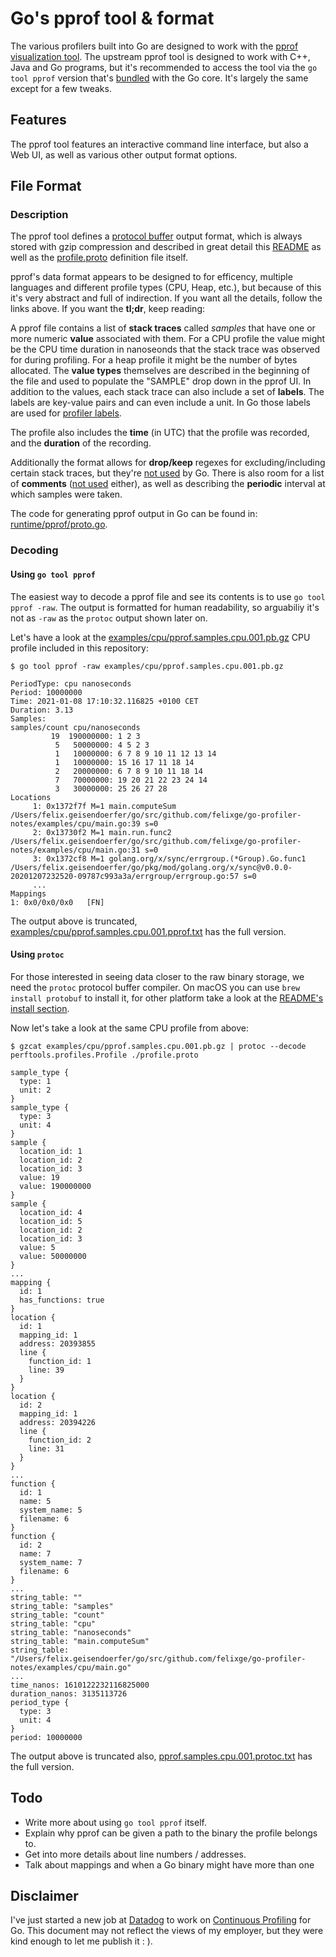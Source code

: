# Go's pprof tool & format

The various profilers built into Go are designed to work with the [pprof visualization tool](https://github.com/google/pprof). The upstream pprof tool is designed to work with C++, Java and Go programs, but it's recommended to access the tool via the `go tool pprof` version that's [bundled](https://github.com/golang/go/tree/master/src/cmd/pprof) with the Go core. It's largely the same except for a few tweaks.

## Features

The pprof tool features an interactive command line interface, but also a Web UI, as well as various other output format options.

## File Format

### Description

The pprof tool defines a [protocol buffer](https://developers.google.com/protocol-buffers) output format, which is always stored with gzip compression and described in great detail this [README](https://github.com/google/pprof/blob/master/proto/README.md) as well as the [profile.proto](https://github.com/google/pprof/blob/master/proto/profile.proto) definition file itself.

pprof's data format appears to be designed to for efficency, multiple languages and different profile types (CPU, Heap, etc.), but because of this it's very abstract and full of indirection. If you want all the details, follow the links above. If you want the **tl;dr**, keep reading:

A pprof file contains a list of **stack traces** called *samples* that have one or more numeric **value** associated with them. For a CPU profile the value might be the CPU time duration in nanoseonds that the stack trace was observed for during profiling. For a heap profile it might be the number of bytes allocated. The **value types** themselves are described in the beginning of the file and used to populate the "SAMPLE" drop down in the pprof UI. In addition to the values, each stack trace can also include a set of **labels**. The labels are key-value pairs and can even include a unit. In Go those labels are used for [profiler labels](https://rakyll.org/profiler-labels/).

The profile also includes the **time** (in UTC) that the profile was recorded, and the **duration** of the recording.

Additionally the format allows for **drop/keep** regexes for excluding/including certain stack traces, but they're [not used](https://github.com/golang/go/blob/go1.15.6/src/runtime/pprof/proto.go#L375-L376) by Go. There is also room for a list of **comments** ([not used](https://github.com/golang/go/search?q=tagProfile_Comment) either), as well as describing the **periodic** interval at which samples were taken.

The code for generating pprof output in Go can be found in: [runtime/pprof/proto.go](https://github.com/golang/go/blob/go1.15.6/src/runtime/pprof/proto.go).

### Decoding

#### Using `go tool pprof`

The easiest way to decode a pprof file and see its contents is to use  `go tool pprof -raw`. The output is formatted for human readability, so arguabiliy it's not as  `-raw` as the `protoc` output shown later on.

Let's have a look at the [examples/cpu/pprof.samples.cpu.001.pb.gz](./examples/cpu/pprof.samples.cpu.001.pb.gz) CPU profile included in this repository:

```
$ go tool pprof -raw examples/cpu/pprof.samples.cpu.001.pb.gz

PeriodType: cpu nanoseconds
Period: 10000000
Time: 2021-01-08 17:10:32.116825 +0100 CET
Duration: 3.13
Samples:
samples/count cpu/nanoseconds
         19  190000000: 1 2 3
          5   50000000: 4 5 2 3
          1   10000000: 6 7 8 9 10 11 12 13 14
          1   10000000: 15 16 17 11 18 14
          2   20000000: 6 7 8 9 10 11 18 14
          7   70000000: 19 20 21 22 23 24 14
          3   30000000: 25 26 27 28
Locations
     1: 0x1372f7f M=1 main.computeSum /Users/felix.geisendoerfer/go/src/github.com/felixge/go-profiler-notes/examples/cpu/main.go:39 s=0
     2: 0x13730f2 M=1 main.run.func2 /Users/felix.geisendoerfer/go/src/github.com/felixge/go-profiler-notes/examples/cpu/main.go:31 s=0
     3: 0x1372cf8 M=1 golang.org/x/sync/errgroup.(*Group).Go.func1 /Users/felix.geisendoerfer/go/pkg/mod/golang.org/x/sync@v0.0.0-20201207232520-09787c993a3a/errgroup/errgroup.go:57 s=0
     ...
Mappings
1: 0x0/0x0/0x0   [FN]
```

The output above is truncated, [examples/cpu/pprof.samples.cpu.001.pprof.txt](./examples/cpu/pprof.samples.cpu.001.pprof.txt) has the full version.

#### Using `protoc`

For those interested in seeing data closer to the raw binary storage, we need the `protoc` protocol buffer compiler. On macOS you can use `brew install protobuf` to install it, for other platform take a look at the [README's install section](https://github.com/protocolbuffers/protobuf#protocol-compiler-installation).

Now let's take a look at the same CPU profile from above:

```
$ gzcat examples/cpu/pprof.samples.cpu.001.pb.gz | protoc --decode perftools.profiles.Profile ./profile.proto

sample_type {
  type: 1
  unit: 2
}
sample_type {
  type: 3
  unit: 4
}
sample {
  location_id: 1
  location_id: 2
  location_id: 3
  value: 19
  value: 190000000
}
sample {
  location_id: 4
  location_id: 5
  location_id: 2
  location_id: 3
  value: 5
  value: 50000000
}
...
mapping {
  id: 1
  has_functions: true
}
location {
  id: 1
  mapping_id: 1
  address: 20393855
  line {
    function_id: 1
    line: 39
  }
}
location {
  id: 2
  mapping_id: 1
  address: 20394226
  line {
    function_id: 2
    line: 31
  }
}
...
function {
  id: 1
  name: 5
  system_name: 5
  filename: 6
}
function {
  id: 2
  name: 7
  system_name: 7
  filename: 6
}
...
string_table: ""
string_table: "samples"
string_table: "count"
string_table: "cpu"
string_table: "nanoseconds"
string_table: "main.computeSum"
string_table: "/Users/felix.geisendoerfer/go/src/github.com/felixge/go-profiler-notes/examples/cpu/main.go"
...
time_nanos: 1610122232116825000
duration_nanos: 3135113726
period_type {
  type: 3
  unit: 4
}
period: 10000000
```

The output above is truncated also, [pprof.samples.cpu.001.protoc.txt](./examples/cpu/pprof.samples.cpu.001.protoc.txt) has the full version.

## Todo

- Write more about using `go tool pprof` itself.
- Explain why pprof can be given a path to the binary the profile belongs to.
- Get into more details about line numbers / addresses.
- Talk about mappings and when a Go binary might have more than one

## Disclaimer

I've just started a new job at [Datadog](https://www.datadoghq.com/) to work on [Continuous Profiling](https://www.datadoghq.com/product/code-profiling/) for Go. This document may not reflect the views of my employer, but they were kind enough to let me publish it : ).
